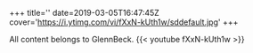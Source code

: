 +++
title=''
date=2019-03-05T16:47:45Z
cover='https://i.ytimg.com/vi/fXxN-kUth1w/sddefault.jpg'
+++

All content belongs to GlennBeck.
{{< youtube fXxN-kUth1w >}}
